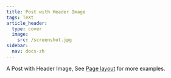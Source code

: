```yaml
---
title: Post with Header Image
tags: TeXt
article_header:
  type: cover
  image:
    src: /screenshot.jpg
sidebar: 
  nav: docs-zh
---
```


A Post with Header Image, See [Page layout](https://tianqi.name/jekyll-TeXt-theme/samples.html#page-layout) for more examples.

<!--more-->